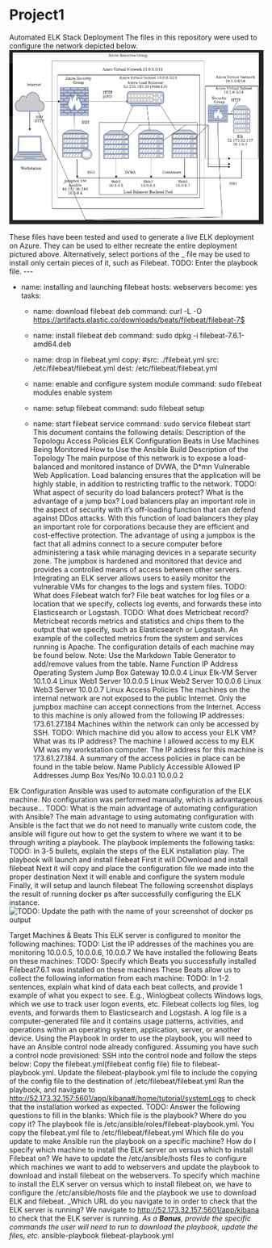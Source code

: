 # Project1
Automated ELK Stack Deployment
The files in this repository were used to configure the network depicted below.
![Network.PNG](Images/Network.PNG)

These files have been tested and used to generate a live ELK deployment on Azure. They can be used to either recreate the entire deployment pictured above. Alternatively, select portions of the _ file may be used to install only certain pieces of it, such as Filebeat.
TODO: Enter the playbook file. ---
- name: installing and launching filebeat
  hosts: webservers
  become: yes
  tasks:


  - name: download filebeat deb
    command: curl -L -O https://artifacts.elastic.co/downloads/beats/filebeat/filebeat-7$


  - name: install filebeat deb
    command: sudo dpkg -i filebeat-7.6.1-amd64.deb


  - name: drop in filebeat.yml
    copy:
    #src: ./filebeat.yml
      src: /etc/filebeat/filebeat.yml
      dest: /etc/filebeat/filebeat.yml


  - name: enable and configure system module
    command: sudo filebeat modules enable system


  - name: setup filebeat
    command: sudo filebeat setup


  - name: start filebeat service
    command: sudo service filebeat start
This document contains the following details:
Description of the Topologu
Access Policies
ELK Configuration
Beats in Use
Machines Being Monitored
How to Use the Ansible Build
Description of the Topology
The main purpose of this network is to expose a load-balanced and monitored instance of DVWA, the D*mn Vulnerable Web Application.
Load balancing ensures that the application will be highly stable, in addition to restricting traffic to the network.
TODO: What aspect of security do load balancers protect? What is the advantage of a jump box?
Load balancers play an important role in the aspect of security with it’s off-loading function that can defend against DDos attacks. With this function of load balancers they play an important role for corporations because they are efficient and cost-effective protection. The advantage of using a jumpbox is the fact that all admins connect to a secure computer before administering a task while managing devices in a separate security zone. The jumpbox is hardened and monitored that device and provides a controlled means of access between other servers. 
Integrating an ELK server allows users to easily monitor the vulnerable VMs for changes to the logs and system files.
TODO: What does Filebeat watch for? File beat watches for log files or a location that we specify, collects log events, and forwards these into Elasticsearch or Logstash.
TODO: What does Metricbeat record? Metricbeat records metrics and statistics and chips them to the output that we specify, such as Elasticsearch or Logstash. An example of the collected metrics from the system and services running is Apache.
The configuration details of each machine may be found below.
Note: Use the Markdown Table Generator to add/remove values from the table.
Name
Function
IP Address
Operating System
Jump Box
Gateway
10.0.0.4
Linux
Elk-VM
Server
10.1.0.4
Linux
Web1 
Server
10.0.0.5
Linux
Web2
Server 
10.0.0.6
Linux
Web3
Server 
10.0.0.7
Linux 
Access Policies
The machines on the internal network are not exposed to the public Internet.
Only the jumpbox machine can accept connections from the Internet. Access to this machine is only allowed from the following IP addresses:
173.61.27.184
Machines within the network can only be accessed by SSH.
TODO: Which machine did you allow to access your ELK VM? What was its IP address? The machine I allowed access to my ELK VM was my workstation computer. The IP address for this machine is 173.61.27.184.
A summary of the access policies in place can be found in the table below.
Name
Publicly Accessible
Allowed IP Addresses
Jump Box
Yes/No
10.0.0.1 10.0.0.2












Elk Configuration
Ansible was used to automate configuration of the ELK machine. No configuration was performed manually, which is advantageous because...
TODO: What is the main advantage of automating configuration with Ansible? The main advantage to using automating configuration with Ansible is the fact that we do not need to manually write custom code, the ansible will figure out how to get the system to where we want it to be through writing a playbook. 
The playbook implements the following tasks:
TODO: In 3-5 bullets, explain the steps of the ELK installation play.
 The playbook will launch and install filebeat
First it will DOwnload and install filebeat 
Next it will copy and place the configuration file we made into the proper destination 
Next it will enable and configure the system module
Finally, it will setup and launch filebeat
The following screenshot displays the result of running docker ps after successfully configuring the ELK instance.
![TODO: Update the path with the name of your screenshot of docker ps output](Images/docker_ps_output.png)

Target Machines & Beats
This ELK server is configured to monitor the following machines:
TODO: List the IP addresses of the machines you are monitoring
10.0.0.5, 10.0.0.6, 10.0.0.7
We have installed the following Beats on these machines:
TODO: Specify which Beats you successfully installed
Filebeat7.6.1 was installed on these machines
These Beats allow us to collect the following information from each machine:
TODO: In 1-2 sentences, explain what kind of data each beat collects, and provide 1 example of what you expect to see. E.g., Winlogbeat collects Windows logs, which we use to track user logon events, etc.
Filebeat collects log files, log events, and forwards them to Elasticsearch and Logstash. A log file is a computer-generated file and it contains usage patterns, activities, and operations within an operating system, application, server, or another device.
Using the Playbook
In order to use the playbook, you will need to have an Ansible control node already configured. Assuming you have such a control node provisioned:
SSH into the control node and follow the steps below:
Copy the filebeat.yml(filebeat config file) file to filebeat-playbook.yml.
Update the filebeat-playbook.yml file to include the copying of the config file to the destination of /etc/filebeat/filebeat.yml
Run the playbook, and navigate to http://52.173.32.157:5601/app/kibana#/home/tutorial/systemLogs to check that the installation worked as expected.
TODO: Answer the following questions to fill in the blanks:
Which file is the playbook? Where do you copy it? The playbook file is /etc/ansible/roles/filebeat-playbook.yml. You copy the filebeat.yml file to /etc/filebeat/filebeat.yml
Which file do you update to make Ansible run the playbook on a specific machine? How do I specify which machine to install the ELK server on versus which to install Filebeat on? We have to update the /etc/ansible/hosts files to configure which machines we want to add to webservers and update the playbook to download and install filebeat on the webservers. To specify which machine to install the ELK server on versus which to install filebeat on, we have to configure the /etc/ansible/hosts file and the playbook we use to download ELK and filebeat.
_Which URL do you navigate to in order to check that the ELK server is running?
We navigate to http://52.173.32.157:5601/app/kibana  to check that the ELK server is running.
_As a **Bonus**, provide the specific commands the user will need to run to download the playbook, update the files, etc._ 
ansible-playbook filebeat-playbook.yml 
